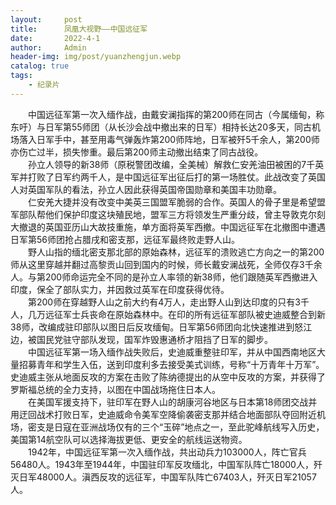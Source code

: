 ```yaml
---
layout:     post
title:      凤凰大视野——中国远征军
date:       2022-4-1
author:     Admin
header-img: img/post/yuanzhengjun.webp
catalog: true
tags:
    - 纪录片
---
```

&emsp;&emsp;中国远征军第一次入缅作战，由戴安澜指挥的第200师在同古（今属缅甸，称东吁）与日军第55师团（从长沙会战中撤出来的日军）相持长达20多天，同古机场落入日军手中，甚至用毒气弹轰炸第200师阵地，日军被歼5千余人，第200师亦伤亡过半，损失惨重。最后第200师主动撤出结束了同古战役。
<br>
&emsp;&emsp;孙立人领导的新38师（原税警团改编，全美械）解救仁安羌油田被困的7千英军并打败了日军约两千人，是中国远征军出征后打的第一场胜仗。此战改变了英国人对英国军队的看法，孙立人因此获得英国帝国勋章和美国丰功勋章。
<br>
&emsp;&emsp;仁安羌大捷并没有改变中美英三国盟军脆弱的合作。英国人的骨子里是希望盟军部队帮他们保护印度这块殖民地，盟军三方将领发生严重分歧，曾主导敦克尔刻大撤退的英国亚历山大故技重施，单方面将英军西撤。中国远征军在北撤图中遭遇日军第56师团抢占腊戌和密支那，远征军最终败走野人山。
<br>
&emsp;&emsp;野人山指的缅北密支那北部的原始森林，远征军的溃败逃亡方向之一的第200师从这里穿越并翻过高黎贡山回到国内的时候，师长戴安澜战死，全师仅存3千余人。与第200师命运完全不同的是孙立人率领的新38师，他们跟随英军西撤进入印度，保全了部队实力，并因救过英军在印度获得优待。
<br>
&emsp;&emsp;第200师在穿越野人山之前大约有4万人，走出野人山到达印度的只有3千人，几万远征军士兵丧命在原始森林中。在印的所有远征军部队被史迪威整合到新38师，改编成驻印部队以图日后反攻缅甸。日军第56师团向北快速推进到怒江边，被国民党驻守部队发现，国军炸毁惠通桥才阻挡了日军的脚步。
<br>
&emsp;&emsp;中国远征军第一场入缅作战失败后，史迪威重整驻印军，并从中国西南地区大量招募青年和学生入伍，送到印度利多去接受美式训练，号称“十万青年十万军”。史迪威主张从地面反攻的方案在击败了陈纳德提出的从空中反攻的方案，并获得了罗斯福总统的全力支持，以图在中国战场拖住日本人。
<br>
&emsp;&emsp;在美国军援支持下，驻印军在野人山的胡康河谷地区与日本第18师团交战并用迂回战术打败日军，史迪威命令美军空降偷袭密支那并结合地面部队夺回附近机场，密支是日寇在亚洲战场仅有的三个“玉碎”地点之一，至此驼峰航线写入历史，美国第14航空队可以选择海拔更低、更安全的航线运送物资。
<br>
&emsp;&emsp;1942年，中国远征军第一次入缅作战，共出动兵力103000人，阵亡官兵56480人。1943年至1944年，中国驻印军反攻缅北，中国军队阵亡18000人，歼灭日军48000人。滇西反攻的远征军，中国军队阵亡67403人，歼灭日军21057人。